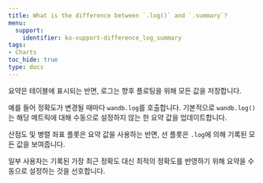 ```yaml
---
title: What is the difference between `.log()` and `.summary`?
menu:
  support:
    identifier: ko-support-difference_log_summary
tags:
- Charts
toc_hide: true
type: docs
---
```


요약은 테이블에 표시되는 반면, 로그는 향후 플로팅을 위해 모든 값을 저장합니다.

예를 들어 정확도가 변경될 때마다 `wandb.log`를 호출합니다. 기본적으로 `wandb.log()`는 해당 메트릭에 대해 수동으로 설정하지 않는 한 요약 값을 업데이트합니다.

산점도 및 병렬 좌표 플롯은 요약 값을 사용하는 반면, 선 플롯은 `.log`에 의해 기록된 모든 값을 보여줍니다.

일부 사용자는 기록된 가장 최근 정확도 대신 최적의 정확도를 반영하기 위해 요약을 수동으로 설정하는 것을 선호합니다.
